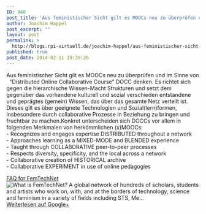 ```yaml
---
ID: 840
post_title: 'Aus feministischer Sicht gilt es MOOCs neu zu überprüfen und im Sinne von   &#8220;Distributed Online Collaborative&#8230;'
author: Joachim Happel
post_excerpt: ""
layout: post
permalink: >
  http://blogs.rpi-virtuell.de/joachim-happel/aus-feministischer-sicht-gilt-es-moocs-neu-zu-ueberpruefen-und-im-sinne-von-distributed-online-collaborative/
published: true
post_date: 2014-02-11 19:35:26
---
```

Aus feministischer Sicht gilt es MOOCs neu zu überprüfen und im Sinne von   &quot;Distributed Online Collaborative Course&quot; DOCC denken. Es richtet sich gegen die hierarchische Wissen-Macht Strukturen und setzt dem gegenüber das vorhandene kulturell und sozial verschieden entstandene und geprägtes (gemein) Wissen, das über das gesamte Netz verteilt ist. Dieses gilt es über geeignete Technologien und Sozial(lern)formen, insbesondere durch collaborative Prozesse in Beziehung zu bringen und fruchtbar zu machen.Konkret unterscheiden sich DOCCs vor allem in folgenden Merkmalen von herkömmlichen (x)MOOCs:<br />- Recognizes and engages expertise DISTRIBUTED throughout a network<br />- Approaches learning as a MIXED-MODE and BLENDED experience<br />- Taught through COLLABORATIVE peer-to-peer processes<br />- Respects diversity, specificity, and the local across a network<br />- Collaborative creation of HISTORICAL archive<br />- Collaborative EXPERIMENT in use of online pedagogies﻿<div class="g-crossposting-att"><div class="g-crossposting-att-title"><a href="http://fembotcollective.org/femtechnet/faq-for-femtechnet/" target="_blank">FAQ for FemTechNet</a></div><div class="g-crossposting-att-img" style="float:left"><a href="http://fembotcollective.org/femtechnet/faq-for-femtechnet/" target="_blank"><img src="https://lh5.googleusercontent.com/proxy/weiAN8Ezb-tygC_uFUyVQsFdHS7vKeLblVIRDr2SIGILjs6e7lzdNJTUSevVlkgsN-0RwlWwNz_PCL8H_NYCfOv_RURirJ524x6u3SRjsW9a50wXuU3dS80=w120-h120" /></a></div><div class="g-crossposting-att-txt">What is FemTechNet? A global network of hundreds of scholars, students and artists who work on, with, and at the borders of technology, science and feminism in a variety of fields including STS, Me...</div></div><div class="g-crossposting-backlink"><a href="https://plus.google.com/116540735797820304001/posts/ZqDSGyoqvuf" target="_blank">Weiterlesen auf Google+</a></div>